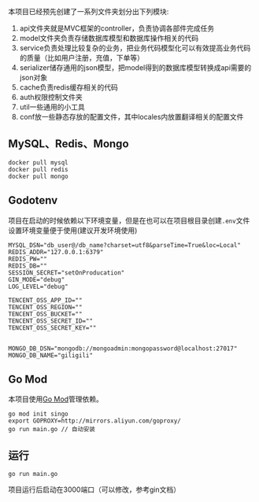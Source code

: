 本项目已经预先创建了一系列文件夹划分出下列模块:

1. api文件夹就是MVC框架的controller，负责协调各部件完成任务
2. model文件夹负责存储数据库模型和数据库操作相关的代码
3. service负责处理比较复杂的业务，把业务代码模型化可以有效提高业务代码的质量（比如用户注册，充值，下单等）
4. serializer储存通用的json模型，把model得到的数据库模型转换成api需要的json对象
5. cache负责redis缓存相关的代码
6. auth权限控制文件夹
7. util一些通用的小工具
8. conf放一些静态存放的配置文件，其中locales内放置翻译相关的配置文件

## MySQL、Redis、Mongo
```shell
docker pull mysql
docker pull redis
docker pull mongo
```

## Godotenv

项目在启动的时候依赖以下环境变量，但是在也可以在项目根目录创建`.env`文件设置环境变量便于使用(建议开发环境使用)

```shell
MYSQL_DSN="db_user@/db_name?charset=utf8&parseTime=True&loc=Local"
REDIS_ADDR="127.0.0.1:6379"
REDIS_PW=""
REDIS_DB=""
SESSION_SECRET="setOnProducation"
GIN_MODE="debug"
LOG_LEVEL="debug"

TENCENT_OSS_APP_ID=""
TENCENT_OSS_REGION=""
TENCENT_OSS_BUCKET=""
TENCENT_OSS_SECRET_ID=""
TENCENT_OSS_SECRET_KEY=""


MONGO_DB_DSN="mongodb://mongoadmin:mongopassword@localhost:27017"
MONGO_DB_NAME="giligili"
```

## Go Mod

本项目使用[Go Mod](https://github.com/golang/go/wiki/Modules)管理依赖。

```shell
go mod init singo
export GOPROXY=http://mirrors.aliyun.com/goproxy/
go run main.go // 自动安装
```

## 运行

```shell
go run main.go
```

项目运行后启动在3000端口（可以修改，参考gin文档）